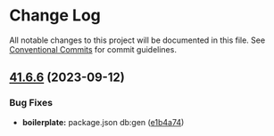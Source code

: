 # Change Log

All notable changes to this project will be documented in this file.
See [Conventional Commits](https://conventionalcommits.org) for commit guidelines.

## [41.6.6](https://github.com/waitingsong/node-taskman/compare/v41.6.5...v41.6.6) (2023-09-12)


### Bug Fixes

* **boilerplate:** package.json db:gen ([e1b4a74](https://github.com/waitingsong/node-taskman/commit/e1b4a744f58ce710add2edc9f5878f96b69d1009))
